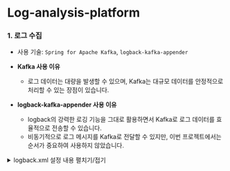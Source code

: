 # Log-analysis-platform

### 1. 로그 수집
- 사용 기술: `Spring for Apache Kafka`, `logback-kafka-appender`

- **Kafka 사용 이유**
  - 로그 데이터는 대량을 발생할 수 있으며, Kafka는 대규모 데이터를 안정적으로 처리할 수 있는 장점이 있습니다.

- **logback-kafka-appender 사용 이유**
  - logback의 강력한 로깅 기능을 그대로 활용하면서 Kafka로 로그 데이터를 효율적으로 전송할 수 있습니다.
  - 비동기적으로 로그 메시지를 Kafka로 전달할 수 있지만, 이번 프로젝트에서는 순서가 중요하여 사용하지 않았습니다.

<details>
<summary>logback.xml 설정 내용 펼치기/접기</summary>

```xml
<?xml version="1.0" encoding="UTF-8"?>
<configuration>
    <appender name="TERMINAL" class="ch.qos.logback.core.ConsoleAppender">
        <layout class="ch.qos.logback.classic.PatternLayout">
            <Pattern>%d{yyyy-MM-dd HH:mm:ss.SSS} [%thread] %-5level %logger{36} - %msg%n</Pattern>
        </layout>
    </appender>

    <appender name="kafkaAppender" class="com.github.danielwegener.logback.kafka.KafkaAppender">
        <encoder class="com.github.danielwegener.logback.kafka.encoding.LayoutKafkaMessageEncoder">
            <layout class="ch.qos.logback.classic.PatternLayout">
                <Pattern>%d{yyyy-MM-dd HH:mm:ss.SSS} [%thread] %-5level %logger{36} - %M - %msg%n</Pattern>
            </layout>
        </encoder>
        <topic>test-logs</topic>
        <producerConfig>bootstrap.servers=localhost:9092</producerConfig>
    </appender>

    <logger name="org.apache.kafka" level="ERROR"/>
    <logger name="com.example.kafkadashboard" level="DEBUG">
        <appender-ref ref="kafkaAppender"/>
    </logger>

    <root level="DEBUG">
        <appender-ref ref="TERMINAL"/>
    </root>

    <root level="INFO">
        <appender-ref ref="kafkaAppender" />
    </root>

</configuration>
